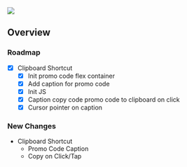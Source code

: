 <img src="https://img.shields.io/badge/License-MIT-orange">

<br>

## Overview

### Roadmap
- [x] Clipboard Shortcut
    - [x] Init promo code flex container
    - [x] Add caption for promo code
    - [x] Init JS
    - [x] Caption copy code promo code to clipboard on click
    - [x] Cursor pointer on caption

### New Changes
+ Clipboard Shortcut
    + Promo Code Caption
    + Copy on Click/Tap

